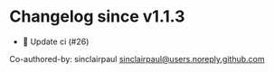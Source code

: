 # Changelog since v1.1.3
- 🔨 Update ci (#26)

Co-authored-by: sinclairpaul <sinclairpaul@users.noreply.github.com> 
